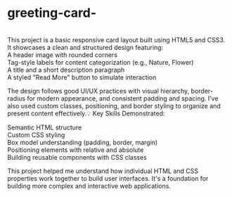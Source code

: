 # greeting-card-
<br>
This project is a basic responsive card layout built using HTML5 and CSS3. It showcases a clean and structured design featuring:<br>
A header image with rounded corners<br>
Tag-style labels for content categorization (e.g., Nature, Flower)<br>
A title and a short description paragraph<br>
A styled "Read More" button to simulate interaction<br>

The design follows good UI/UX practices with visual hierarchy, border-radius for modern appearance, and consistent padding and spacing. I’ve also used custom classes, positioning, and border styling to organize and present content effectively.💡 Key Skills Demonstrated:<br>

Semantic HTML structure<br>
Custom CSS styling<br>
Box model understanding (padding, border, margin)<br>
Positioning elements with relative and absolute<br>
Building reusable components with CSS classes<br>

This project helped me understand how individual HTML and CSS properties work together to build user interfaces. It's a foundation for building more complex and interactive web applications.
